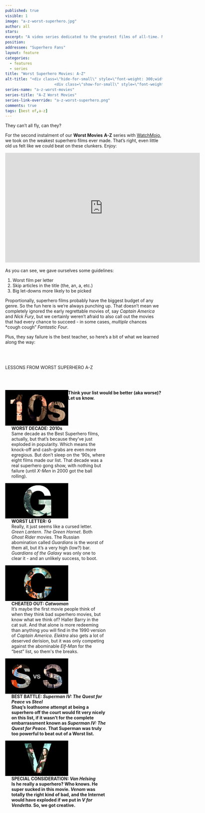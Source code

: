 ```yaml
---
published: true
visible: 1
image: "a-z-worst-superhero.jpg"
author: all
stars: 
excerpt: "A video series dedicated to the greatest films of all-time. Made In partnership with our friends at WatchMojo."
position: 
addressee: "Superhero Fans"
layout: feature
categories: 
  - features
  - series
title: "Worst Superhero Movies: A-Z"
alt-title: "<div class=\"hide-for-small\" style=\"font-weight: 300;width: 16rem;margin: -10rem auto 0 auto;font-family: Helvetica Neue;color: #fff;font-size: 1.5rem;padding-left: 2rem;text-align: center;\">The worst movies of all time</div>
	                  <div class=\"show-for-small\" style=\"font-weight: 300;width: 10rem;margin: 3.5rem auto 0 auto;font-family: Helvetica Neue;color: #fff;font-size: 1rem;padding-left: 1rem;text-align: center;\">The worst movies of all time</div>"
series-name: "a-z-worst-movies"
series-title: "A-Z Worst Movies"
series-link-override: "a-z-worst-superhero.png"
comments: true
tags: [best of,a-z]
---
```

They can’t all fly, can they?

For the second instalment of our **Worst Movies** **A-Z** series with [WatchMojo](https://www.youtube.com/channel/UCaWd5_7JhbQBe4dknZhsHJg), we took on the weakest superhero films ever made. That’s right, even little old us felt like we could beat on these clunkers. Enjoy:

<div class="video-container"><iframe width="624" height="351" src="https://www.youtube.com/embed/U7r9zeY3swU?ecver=1" frameborder="0" allowfullscreen></iframe></div>

As you can see, we gave ourselves some guidelines:

1. Worst film per letter
1. Skip articles in the title (the, an, a, etc.)
1. Big let-downs more likely to be picked

Proportionally, superhero films probably have the biggest budget of any genre. So the fun here is we’re always punching up. That doesn’t mean we completely ignored the early regrettable movies of, say _Captain America_ and _Nick Fury_, but we certainly weren’t afraid to also call out the movies that had every chance to succeed - in some cases, _multiple_ chances *cough cough” _Fantastic Four_.

Plus, they say failure is the best teacher, so here’s a bit of what we learned along the way: 


<p class="intro" style="margin-top:4rem">LESSONS FROM WORST SUPERHERO A-Z</p>

<div class="clearfix" style="margin-top:4rem;width:100%;">
	<div style="height:100%;float:left;width:40%;">
		<img style="vertical-align: top;display: inline-block;" src="/assets/img/features/inline/a-z-worst-superhero/worst-decade.jpg"> 
	</div>
	<p style="margin-top:0;float:left;width:60%;padding-left: 20px;">
		<strong>WORST DECADE: 2010s</strong><br />
		Same decade as the Best Superhero films, actually, but that’s because they’ve just exploded in popularity. Which means the knock-off and cash-grabs are even more egregious. But don’t sleep on the ‘90s, where eight films made our list. That decade was a real superhero gong show, with nothing but failure (until <em>X-Men</em> in 2000 got the ball rolling).
      </p>
</div>

<div class="clearfix"  style="margin-top:4rem;width:100%;">
	<div style="height:100%;float:left;width:40%;">
		<img style="vertical-align: top;display: inline-block;" src="/assets/img/features/inline/a-z-worst-superhero/worst-letter.jpg"> 
	</div>
	<p style="margin-top:0;float:left;width:60%;padding-left: 20px;">
		<strong>WORST LETTER: G</strong><br />
	     Really, it just seems like a cursed letter. <em>Green Lantern</em>. <em>The Green Hornet</em>. Both <em>Ghost Rider</em> movies. The Russian abomination called <em>Guardians</em> is the worst of them all, but it’s a very high (low?) bar. <em>Guardians of the Galaxy</em> was only one to clear it - and an unlikely success, to boot.
	</p>
</div>

<div class="clearfix"  style="margin-top:4rem;width:100%;">
	<div style="height:100%;float:left;width:40%;">
		<img style="vertical-align: top;display: inline-block;" src="/assets/img/features/inline/a-z-worst-superhero/cheated-out.jpg"> 
	</div>
	<p style="margin-top:0;float:left;width:60%;padding-left: 20px;">
		<strong>CHEATED OUT: <em>Catwoman</em></strong><br />
		It’s maybe the first movie people think of when they think bad superhero movies, but know what we think of? Haller Barry in the cat suit. And that alone is more redeeming than anything you will find in the 1990 version of <em>Captain America</em>. <em>Elektra</em> also gets a lot of deserved derision, but it was only competing against the abominable <em>Elf-Man</em> for the “best” list, so them's the breaks.
	</p>
</div>

<div class="clearfix" style="margin-top:4rem;width:100%;">
	<div style="height:100%;float:left;width:40%;">
		<img style="vertical-align: top;display: inline-block;" src="/assets/img/features/inline/a-z-worst-superhero/best-battle.jpg"> 
	</div>
	<p style="margin-top:0;float:left;width:60%;padding-left: 20px;">
		<strong>BEST BATTLE: <em>Superman IV: The Quest for Peace</em> <strong>vs</strong> <em>Steel</em><br />
	  Shaq’s loathsome attempt at being a superhero off the court would fit very nicely on this list, if it wasn’t for the complete embarrassment known as <em>Superman IV: The Quest for Peace.</em> That Superman was truly too powerful to beat out of a Worst list.
	</p>
</div>

<div class="clearfix"  style="margin:4rem 0;width:100%;">
	<div style="height:100%;float:left;width:40%;">
		<img style="vertical-align: top;display: inline-block;" src="/assets/img/features/inline/a-z-worst-superhero/special-consideration.jpg"> 
	</div>
	<p style="margin-top:0;float:left;width:60%;padding-left: 20px;">
		<strong>SPECIAL CONSIDERATION: <em>Van Helsing</em></strong><br />
	    Is he really a superhero? Who knows. He super sucked in this movie. <em>Venom</em> was totally the right kind of bad, and the Internet would have exploded if we put in <em>V for Vendetta</em>. So, we got creative.
	</p>
</div>

Think your list would be better (aka worse)? Let us know.